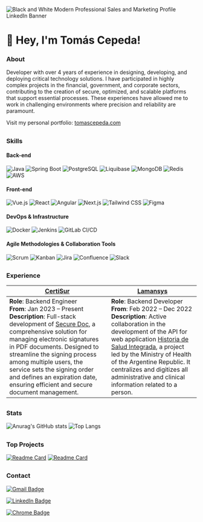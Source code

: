 
![Black and White Modern Professional Sales and Marketing Profile LinkedIn Banner](https://github.com/user-attachments/assets/32cb1b78-4d3b-4c5d-b051-8952cf629a18)

# 👋 Hey, I'm Tomás Cepeda!

### About
Developer with over 4 years of experience in designing, developing, and deploying critical technology solutions. I have participated in highly complex projects in the financial, government, and corporate sectors, contributing to the creation of secure, optimized, and scalable platforms that support essential processes. These experiences have allowed me to work in challenging environments where precision and reliability are paramount.

Visit my personal portfolio: [tomascepeda.com](https://www.tomascepeda.com)

##

### Skills

#### Back-end
![Java](https://img.shields.io/badge/Java-17+-orange?style=flat&logo=java&logoColor=white)
![Spring Boot](https://img.shields.io/badge/Spring_Boot-3+-6DB33F?style=flat&logo=spring-boot&logoColor=white)
![PostgreSQL](https://img.shields.io/badge/PostgreSQL-14+-336791?style=flat&logo=postgresql&logoColor=white)
![Liquibase](https://img.shields.io/badge/Liquibase-DB_migrations-yellow?style=flat&logo=liquibase&logoColor=white)
![MongoDB](https://img.shields.io/badge/MongoDB-NoSQL-47A248?style=flat&logo=mongodb&logoColor=white)
![Redis](https://img.shields.io/badge/Redis-NoSQL-DC382D?style=flat&logo=redis&logoColor=white)
![AWS](https://img.shields.io/badge/AWS-S3,_Lambda,_RDS-orange?style=flat&logo=amazonaws&logoColor=white)

#### Front-end
![Vue.js](https://img.shields.io/badge/Vue.js-3+-4FC08D?style=flat&logo=vue.js&logoColor=white)
![React](https://img.shields.io/badge/React-18.3.0+-61DAFB?style=flat&logo=react&logoColor=white)
![Angular](https://img.shields.io/badge/Angular-17.1.0+-DD0031?style=flat&logo=angular&logoColor=white)
![Next.js](https://img.shields.io/badge/Next.js-15.1.8-000000?style=flat&logo=next.js&logoColor=white)
![Tailwind CSS](https://img.shields.io/badge/Tailwind_CSS-modern-blue?style=flat&logo=tailwind-css&logoColor=white)
![Figma](https://img.shields.io/badge/Figma-UI_Design-F24E1E?style=flat&logo=figma&logoColor=white)

#### DevOps & Infrastructure
![Docker](https://img.shields.io/badge/Docker-containerization-blue?style=flat&logo=docker&logoColor=white)
![Jenkins](https://img.shields.io/badge/Jenkins-CI/CD-red?style=flat&logo=jenkins&logoColor=white)
![GitLab CI/CD](https://img.shields.io/badge/GitLab_CI/CD-automation-orange?style=flat&logo=gitlab&logoColor=white)

#### Agile Methodologies & Collaboration Tools
![Scrum](https://img.shields.io/badge/Scrum-agile-blueviolet?style=flat&logo=agile&logoColor=white)
![Kanban](https://img.shields.io/badge/Kanban-agile-yellow?style=flat&logo=kanban&logoColor=white)
![Jira](https://img.shields.io/badge/Jira-project_management-blue?style=flat&logo=jira&logoColor=white)
![Confluence](https://img.shields.io/badge/Confluence-documentation-blue?style=flat&logo=atlassian&logoColor=white)
![Slack](https://img.shields.io/badge/Slack-communication-purple?style=flat&logo=slack&logoColor=white)

##

### Experience

| [CertiSur](https://www.certisur.com/en) | [Lamansys](https://www.lamansys.com/es) |
|----------|----------|
| **Role**: Backend Engineer  <br> **From**: Jan 2023 – Present <br> **Description**: Full-stack development of [Secure Doc](https://securedoc.la/), a comprehensive solution for managing electronic signatures in PDF documents. Designed to streamline the signing process among multiple users, the service sets the signing order and defines an expiration date, ensuring efficient and secure document management. | **Role**: Backend Developer  <br> **From**: Feb 2022 – Dec 2022 <br> **Description**: Active collaboration in the development of the API for web application [Historia de Salud Integrada](https://www.argentina.gob.ar/salud/digital/hsi), a project led by the Ministry of Health of the Argentine Republic. It centralizes and digitizes all administrative and clinical information related to a person. |

##

### Stats
![Anurag's GitHub stats](https://github-readme-stats.vercel.app/api?username=tomascepeda&show_icons=true&theme=transparent&hide=issues,contribs,prs&include_all_commits=true&show=prs_merged&rank_icon=github&hide_border=true)
![Top Langs](https://github-readme-stats.vercel.app/api/top-langs/?username=tomascepeda&layout=compact&hide=php,html,smarty,css&theme=transparent&hide_border=true)

##

### Top Projects

[![Readme Card](https://github-readme-stats.vercel.app/api/pin/?username=tomascepeda&repo=Lubricentro-Web-App&theme=transparent&hide_border=true)](https://github.com/tomascepeda/Lubricentro-Web-App)
[![Readme Card](https://github-readme-stats.vercel.app/api/pin/?username=tomascepeda&repo=Interfaces&theme=transparent&hide_border=true)](https://github.com/tomascepeda/Interfaces)

##

### Contact

[![Gmail Badge](https://img.shields.io/badge/tomascepeda15@gmail.com-c14438?style=social&logo=Gmail&logoColor=red)](mailto:tomascepeda15@gmail.com)

[![LinkedIn Badge](https://img.shields.io/badge/LinkedIn-Tomas_Cepeda-blue?style=social&logo=LinkedIn)](https://www.linkedin.com/in/tomas-cepeda/)

[![Chrome Badge](https://img.shields.io/badge/My_Personal_Portfolio-Contact-Informational?style=social&logo=googlechrome)](https://www.tomascepeda.com/contact)
